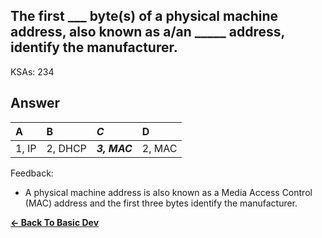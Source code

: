 ## The first ___ byte(s) of a physical machine address, also known as a/an _____ address, identify the manufacturer.

KSAs: 234

## Answer
| A | B | ***C*** | D |
| :--- | :--- | :--- | :--- |
| 1, IP | 2, DHCP | ***3, MAC*** | 2, MAC |


Feedback:

- A physical machine address is also known as a Media Access Control (MAC) address and the first three bytes identify the manufacturer.

[**<- Back To Basic Dev**](../../../Basic_Dev.md)

